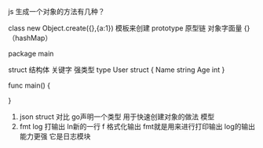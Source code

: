 js 生成一个对象的方法有几种？

class new
Object.create({},{a:1}) 模板来创建
prototype 原型链
对象字面量 {}（hashMap）

package main

<!-- 结构体 指针 -->
struct 结构体  关键字 强类型
type User struct { 
  Name string
  Age int
}

func main() {

}

1. json struct 对比 go声明一个类型 用于快速创建对象的做法 模型
2. fmt log 打输出
  ln新的一行
  f 格式化输出
  fmt就是用来进行打印输出
  log的输出能力更强 它是日志模块


